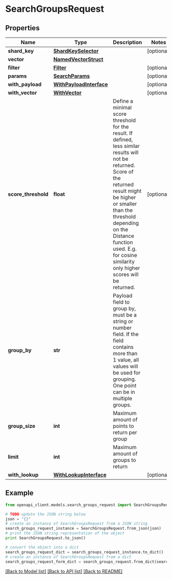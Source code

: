 # SearchGroupsRequest


## Properties
Name | Type | Description | Notes
------------ | ------------- | ------------- | -------------
**shard_key** | [**ShardKeySelector**](ShardKeySelector.md) |  | [optional] 
**vector** | [**NamedVectorStruct**](NamedVectorStruct.md) |  | 
**filter** | [**Filter**](Filter.md) |  | [optional] 
**params** | [**SearchParams**](SearchParams.md) |  | [optional] 
**with_payload** | [**WithPayloadInterface**](WithPayloadInterface.md) |  | [optional] 
**with_vector** | [**WithVector**](WithVector.md) |  | [optional] 
**score_threshold** | **float** | Define a minimal score threshold for the result. If defined, less similar results will not be returned. Score of the returned result might be higher or smaller than the threshold depending on the Distance function used. E.g. for cosine similarity only higher scores will be returned. | [optional] 
**group_by** | **str** | Payload field to group by, must be a string or number field. If the field contains more than 1 value, all values will be used for grouping. One point can be in multiple groups. | 
**group_size** | **int** | Maximum amount of points to return per group | 
**limit** | **int** | Maximum amount of groups to return | 
**with_lookup** | [**WithLookupInterface**](WithLookupInterface.md) |  | [optional] 

## Example

```python
from openapi_client.models.search_groups_request import SearchGroupsRequest

# TODO update the JSON string below
json = "{}"
# create an instance of SearchGroupsRequest from a JSON string
search_groups_request_instance = SearchGroupsRequest.from_json(json)
# print the JSON string representation of the object
print SearchGroupsRequest.to_json()

# convert the object into a dict
search_groups_request_dict = search_groups_request_instance.to_dict()
# create an instance of SearchGroupsRequest from a dict
search_groups_request_form_dict = search_groups_request.from_dict(search_groups_request_dict)
```
[[Back to Model list]](../README.md#documentation-for-models) [[Back to API list]](../README.md#documentation-for-api-endpoints) [[Back to README]](../README.md)


